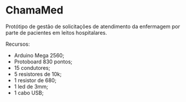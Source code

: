 # ChamaMed
Protótipo de gestão de solicitações de atendimento da enfermagem por parte de pacientes em leitos hospitalares.

Recursos:
- Arduino Mega 2560;
- Protoboard 830 pontos;
- 15 condutores;
- 5 resistores de 10k;
- 1 resistor de 680;
- 1 led de 3mm;
- 1 cabo USB;

